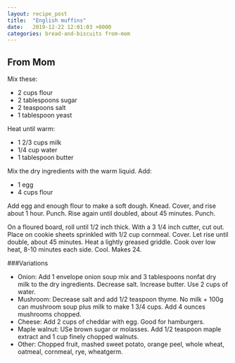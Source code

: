 ```yaml
---
layout: recipe_post
title:  "English muffins"
date:   2019-12-22 12:01:03 +0000
categories: bread-and-biscuits from-mom
---
```


## From Mom

Mix these:

* 2 cups flour
* 2 tablespoons sugar
* 2 teaspoons salt
* 1 tablespoon yeast


Heat until warm:

* 1 2/3 cups milk
* 1/4 cup water
* 1 tablespoon butter


Mix the dry ingredients with the warm liquid. Add:

* 1 egg
* 4 cups flour


Add egg and enough flour to make a soft dough. Knead. Cover, and rise about 1 hour. Punch. Rise again until doubled, about 45 minutes. Punch. 

On a floured board, roll until 1/2 inch thick. With a 3 1/4 inch cutter, cut out. Place on cookie sheets sprinkled with 1/2 cup cornmeal. Cover. Let rise until double, about 45 minutes. Heat a lightly greased griddle. Cook over low heat, 8-10 minutes each side. Cool. Makes 24.

###Variations
* Onion: Add 1 envelope onion soup mix and 3 tablespoons nonfat dry milk to the dry ingredients. Decrease salt. Increase butter. Use 2 cups of water.
* Mushroom: Decrease salt and add 1/2 teaspoon thyme. No milk + 100g can mushroom soup plus milk to make 1 3/4 cups. Add 4 ounces mushrooms chopped.
* Cheese: Add 2 cups of cheddar with egg. Good for hamburgers.
* Maple walnut: USe brown sugar or molasses. Add 1/2 teaspoon maple extract and 1 cup finely chopped walnuts.
* Other: Chopped fruit, mashed sweet potato, orange peel, whole wheat, oatmeal, cornmeal, rye, wheatgerm.
